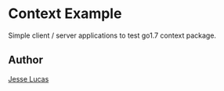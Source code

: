 # Context Example
Simple client / server applications to test go1.7 context package.

## Author
[Jesse Lucas](https://github.com/jesselucas)
